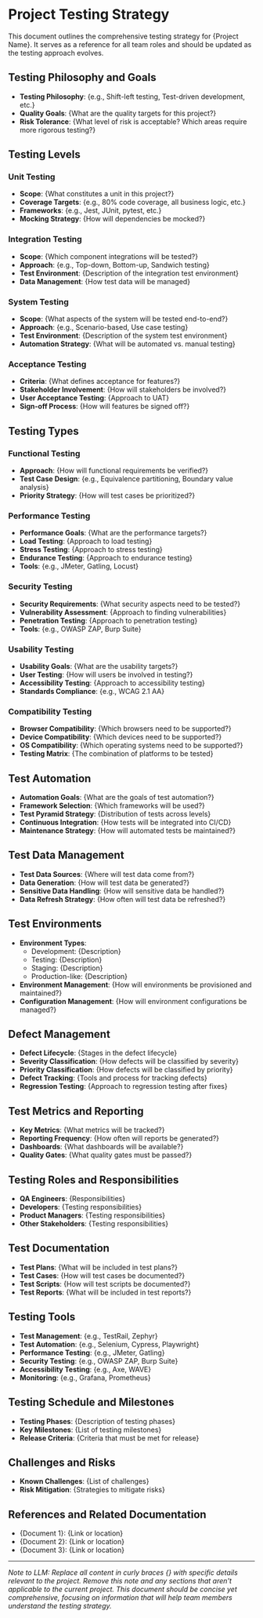 # Project Testing Strategy

This document outlines the comprehensive testing strategy for {Project Name}. It serves as a reference for all team roles and should be updated as the testing approach evolves.

## Testing Philosophy and Goals
<!-- Describe the overall testing philosophy and goals for the project. -->
- **Testing Philosophy**: {e.g., Shift-left testing, Test-driven development, etc.}
- **Quality Goals**: {What are the quality targets for this project?}
- **Risk Tolerance**: {What level of risk is acceptable? Which areas require more rigorous testing?}

## Testing Levels
<!-- Describe the different levels of testing that will be implemented. -->
### Unit Testing
- **Scope**: {What constitutes a unit in this project?}
- **Coverage Targets**: {e.g., 80% code coverage, all business logic, etc.}
- **Frameworks**: {e.g., Jest, JUnit, pytest, etc.}
- **Mocking Strategy**: {How will dependencies be mocked?}

### Integration Testing
- **Scope**: {Which component integrations will be tested?}
- **Approach**: {e.g., Top-down, Bottom-up, Sandwich testing}
- **Test Environment**: {Description of the integration test environment}
- **Data Management**: {How test data will be managed}

### System Testing
- **Scope**: {What aspects of the system will be tested end-to-end?}
- **Approach**: {e.g., Scenario-based, Use case testing}
- **Test Environment**: {Description of the system test environment}
- **Automation Strategy**: {What will be automated vs. manual testing}

### Acceptance Testing
- **Criteria**: {What defines acceptance for features?}
- **Stakeholder Involvement**: {How will stakeholders be involved?}
- **User Acceptance Testing**: {Approach to UAT}
- **Sign-off Process**: {How will features be signed off?}

## Testing Types
<!-- Describe the different types of testing that will be performed. -->
### Functional Testing
- **Approach**: {How will functional requirements be verified?}
- **Test Case Design**: {e.g., Equivalence partitioning, Boundary value analysis}
- **Priority Strategy**: {How will test cases be prioritized?}

### Performance Testing
- **Performance Goals**: {What are the performance targets?}
- **Load Testing**: {Approach to load testing}
- **Stress Testing**: {Approach to stress testing}
- **Endurance Testing**: {Approach to endurance testing}
- **Tools**: {e.g., JMeter, Gatling, Locust}

### Security Testing
- **Security Requirements**: {What security aspects need to be tested?}
- **Vulnerability Assessment**: {Approach to finding vulnerabilities}
- **Penetration Testing**: {Approach to penetration testing}
- **Tools**: {e.g., OWASP ZAP, Burp Suite}

### Usability Testing
- **Usability Goals**: {What are the usability targets?}
- **User Testing**: {How will users be involved in testing?}
- **Accessibility Testing**: {Approach to accessibility testing}
- **Standards Compliance**: {e.g., WCAG 2.1 AA}

### Compatibility Testing
- **Browser Compatibility**: {Which browsers need to be supported?}
- **Device Compatibility**: {Which devices need to be supported?}
- **OS Compatibility**: {Which operating systems need to be supported?}
- **Testing Matrix**: {The combination of platforms to be tested}

## Test Automation
<!-- Describe the test automation strategy. -->
- **Automation Goals**: {What are the goals of test automation?}
- **Framework Selection**: {Which frameworks will be used?}
- **Test Pyramid Strategy**: {Distribution of tests across levels}
- **Continuous Integration**: {How tests will be integrated into CI/CD}
- **Maintenance Strategy**: {How will automated tests be maintained?}

## Test Data Management
<!-- Describe how test data will be managed. -->
- **Test Data Sources**: {Where will test data come from?}
- **Data Generation**: {How will test data be generated?}
- **Sensitive Data Handling**: {How will sensitive data be handled?}
- **Data Refresh Strategy**: {How often will test data be refreshed?}

## Test Environments
<!-- Describe the test environments that will be used. -->
- **Environment Types**:
  - Development: {Description}
  - Testing: {Description}
  - Staging: {Description}
  - Production-like: {Description}
- **Environment Management**: {How will environments be provisioned and maintained?}
- **Configuration Management**: {How will environment configurations be managed?}

## Defect Management
<!-- Describe the defect management process. -->
- **Defect Lifecycle**: {Stages in the defect lifecycle}
- **Severity Classification**: {How defects will be classified by severity}
- **Priority Classification**: {How defects will be classified by priority}
- **Defect Tracking**: {Tools and process for tracking defects}
- **Regression Testing**: {Approach to regression testing after fixes}

## Test Metrics and Reporting
<!-- Describe the metrics that will be collected and how they will be reported. -->
- **Key Metrics**: {What metrics will be tracked?}
- **Reporting Frequency**: {How often will reports be generated?}
- **Dashboards**: {What dashboards will be available?}
- **Quality Gates**: {What quality gates must be passed?}

## Testing Roles and Responsibilities
<!-- Describe the roles and responsibilities for testing. -->
- **QA Engineers**: {Responsibilities}
- **Developers**: {Testing responsibilities}
- **Product Managers**: {Testing responsibilities}
- **Other Stakeholders**: {Testing responsibilities}

## Test Documentation
<!-- Describe the test documentation that will be maintained. -->
- **Test Plans**: {What will be included in test plans?}
- **Test Cases**: {How will test cases be documented?}
- **Test Scripts**: {How will test scripts be documented?}
- **Test Reports**: {What will be included in test reports?}

## Testing Tools
<!-- List the tools that will be used for testing. -->
- **Test Management**: {e.g., TestRail, Zephyr}
- **Test Automation**: {e.g., Selenium, Cypress, Playwright}
- **Performance Testing**: {e.g., JMeter, Gatling}
- **Security Testing**: {e.g., OWASP ZAP, Burp Suite}
- **Accessibility Testing**: {e.g., Axe, WAVE}
- **Monitoring**: {e.g., Grafana, Prometheus}

## Testing Schedule and Milestones
<!-- Outline the testing schedule and key milestones. -->
- **Testing Phases**: {Description of testing phases}
- **Key Milestones**: {List of testing milestones}
- **Release Criteria**: {Criteria that must be met for release}

## Challenges and Risks
<!-- Identify potential challenges and risks to the testing strategy. -->
- **Known Challenges**: {List of challenges}
- **Risk Mitigation**: {Strategies to mitigate risks}

## References and Related Documentation
<!-- List related documentation and resources. -->
- {Document 1}: {Link or location}
- {Document 2}: {Link or location}
- {Document 3}: {Link or location}

---

*Note to LLM: Replace all content in curly braces {} with specific details relevant to the project. Remove this note and any sections that aren't applicable to the current project. This document should be concise yet comprehensive, focusing on information that will help team members understand the testing strategy.*